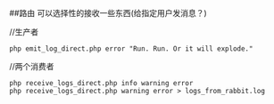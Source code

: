 ##路由
可以选择性的接收一些东西(给指定用户发消息？)

//生产者
```text
php emit_log_direct.php error "Run. Run. Or it will explode."
```
//两个消费者
```text
php receive_logs_direct.php info warning error
php receive_logs_direct.php warning error > logs_from_rabbit.log
```



